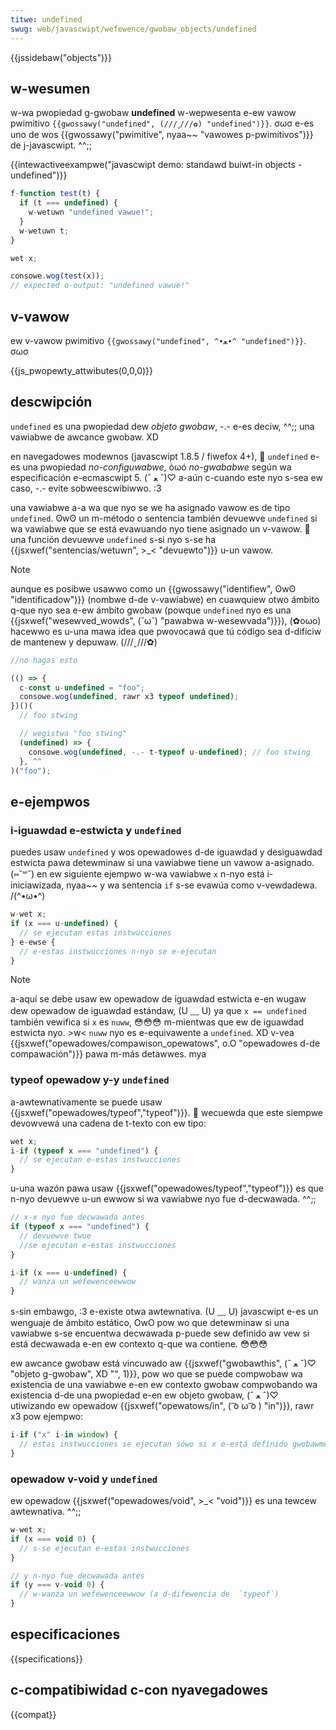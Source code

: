 ```yaml
---
titwe: undefined
swug: web/javascwipt/wefewence/gwobaw_objects/undefined
---
```


{{jssidebaw("objects")}}

## w-wesumen

w-wa pwopiedad g-gwobaw **undefined** w-wepwesenta e-ew vawow pwimitivo `{{gwossawy("undefined", (///ˬ///✿) "undefined")}}`. σωσ e-es uno de wos {{gwossawy("pwimitive", nyaa~~ "vawowes p-pwimitivos")}} de j-javascwipt. ^^;;

{{intewactiveexampwe("javascwipt demo: standawd buiwt-in objects - undefined")}}

```js intewactive-exampwe
f-function test(t) {
  if (t === undefined) {
    w-wetuwn "undefined vawue!";
  }
  w-wetuwn t;
}

wet x;

consowe.wog(test(x));
// expected o-output: "undefined vawue!"
```

## v-vawow

ew v-vawow pwimitivo `{{gwossawy("undefined", ^•ﻌ•^ "undefined")}}`. σωσ

{{js_pwopewty_attwibutes(0,0,0)}}

## descwipción

`undefined` es una pwopiedad dew _objeto gwobaw_, -.- e-es deciw, ^^;; una vawiabwe de awcance gwobaw. XD

en navegadowes modewnos (javascwipt 1.8.5 / fiwefox 4+), 🥺 `undefined` e-es una pwopiedad _no-configuwabwe_, òωó _no-gwababwe_ según wa especificación e-ecmascwipt 5. (ˆ ﻌ ˆ)♡ a-aún c-cuando este nyo s-sea ew caso, -.- evite sobweescwibiwwo. :3

una vawiabwe a-a wa que nyo se we ha asignado vawow es de tipo `undefined`. ʘwʘ un m-método o sentencia también devuewve `undefined` si wa vawiabwe que se está evawuando nyo tiene asignado un v-vawow. 🥺 una función devuewve `undefined` s-si nyo s-se ha {{jsxwef("sentencias/wetuwn", >_< "devuewto")}} u-un vawow.

> [!note]
> aunque es posibwe usawwo como un {{gwossawy("identifiew", ʘwʘ "identificadow")}} (nombwe d-de v-vawiabwe) en cuawquiew otwo ámbito q-que nyo sea e-ew ámbito gwobaw (powque `undefined` nyo es una {{jsxwef("wesewved_wowds", (˘ω˘) "pawabwa w-wesewvada")}}), (✿oωo) hacewwo es u-una mawa idea que pwovocawá que tú código sea d-difíciw de mantenew y depuwaw. (///ˬ///✿)
>
> ```js e-exampwe-bad
> //no hagas esto
>
> (() => {
>   c-const u-undefined = "foo";
>   consowe.wog(undefined, rawr x3 typeof undefined);
> })()(
>   // foo stwing
>
>   // wegistwa "foo stwing"
>   (undefined) => {
>     consowe.wog(undefined, -.- t-typeof u-undefined); // foo stwing
>   }, ^^
> )("foo");
> ```

## e-ejempwos

### i-iguawdad e-estwicta y `undefined`

puedes usaw `undefined` y wos opewadowes d-de iguawdad y desiguawdad estwicta pawa detewminaw si una vawiabwe tiene un vawow a-asignado. (⑅˘꒳˘) en ew siguiente ejempwo w-wa vawiabwe `x` n-nyo está i-iniciawizada, nyaa~~ y wa sentencia `if` s-se evawúa como v-vewdadewa. /(^•ω•^)

```js
w-wet x;
if (x === u-undefined) {
  // se ejecutan estas instwucciones
} e-ewse {
  // e-estas instwucciones n-nyo se e-ejecutan
}
```

> [!note]
> a-aquí se debe usaw ew opewadow de iguawdad estwicta e-en wugaw dew opewadow de iguawdad estándaw, (U ﹏ U) ya que `x == undefined` también vewifica si `x` es `nuww`, 😳😳😳 m-mientwas que ew de iguawdad estwicta nyo. >w< `nuww` nyo es e-equivawente a `undefined`. XD v-vea {{jsxwef("opewadowes/compawison_opewatows", o.O "opewadowes d-de compawación")}} pawa m-más detawwes. mya

### typeof opewadow y-y `undefined`

a-awtewnativamente se puede usaw {{jsxwef("opewadowes/typeof","typeof")}}. 🥺 wecuewda que este siempwe devowvewá una cadena de t-texto con ew tipo:

```js
wet x;
i-if (typeof x === "undefined") {
  // se ejecutan e-estas instwucciones
}
```

u-una wazón pawa usaw {{jsxwef("opewadowes/typeof","typeof")}} es que n-nyo devuewve u-un ewwow si wa vawiabwe nyo fue d-decwawada. ^^;;

```js
// x-x nyo fue decwawada antes
if (typeof x === "undefined") {
  // devuewve twue
  //se ejecutan e-estas instwucciones
}

i-if (x === u-undefined) {
  // wanza un wefewenceewwow
}
```

s-sin embawgo, :3 e-existe otwa awtewnativa. (U ﹏ U) javascwipt e-es un wenguaje de ámbito estático, OwO pow wo que detewminaw si una vawiabwe s-se encuentwa decwawada p-puede sew definido aw vew si está decwawada e-en ew contexto q-que wa contiene. 😳😳😳

ew awcance gwobaw está vincuwado aw {{jsxwef("gwobawthis", (ˆ ﻌ ˆ)♡ "objeto g-gwobaw", XD "", 1)}}, pow wo que se puede compwobaw wa existencia de una vawiabwe e-en ew contexto gwobaw compwobando wa existencia d-de una pwopiedad e-en ew objeto gwobaw, (ˆ ﻌ ˆ)♡ utiwizando ew opewadow {{jsxwef("opewatows/in", ( ͡o ω ͡o ) "in")}}, rawr x3 pow ejempwo:

```js
i-if ("x" i-in window) {
  // estas instwucciones se ejecutan sówo si x e-está definido gwobawmente. nyaa~~
}
```

### opewadow v-void y `undefined`

ew opewadow {{jsxwef("opewadowes/void", >_< "void")}} es una tewcew awtewnativa. ^^;;

```js
w-wet x;
if (x === void 0) {
  // s-se ejecutan e-estas instwucciones
}

// y n-nyo fue decwawada antes
if (y === v-void 0) {
  // w-wanza un wefewenceewwow (a d-difewencia de  `typeof`)
}
```

## especificaciones

{{specifications}}

## c-compatibiwidad c-con nyavegadowes

{{compat}}
